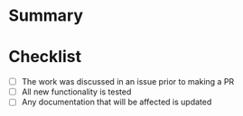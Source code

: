 # Summary

# Checklist

- [ ] The work was discussed in an issue prior to making a PR
- [ ] All new functionality is tested
- [ ] Any documentation that will be affected is updated
